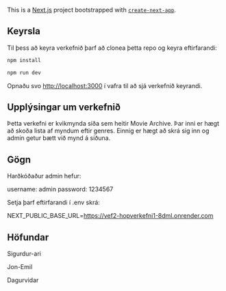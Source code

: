 This is a [Next.js](https://nextjs.org) project bootstrapped with [`create-next-app`](https://nextjs.org/docs/app/api-reference/cli/create-next-app).

## Keyrsla

Til þess að keyra verkefnið þarf að clonea þetta repo og keyra eftirfarandi: 

```bash
npm install

npm run dev
```

Opnaðu svo [http://localhost:3000](http://localhost:3000) í vafra til að sjá verkefnið keyrandi. 

## Upplýsingar um verkefnið

Þetta verkefni er kvikmynda síða sem heitir Movie Archive. Þar inni er hægt að skoða lista af myndum eftir genres. Einnig er hægt að skrá sig inn og admin getur bætt við mynd á síðuna. 

## Gögn

Harðkóðaður admin hefur:

username: admin
password: 1234567

Setja þarf eftirfarandi í .env skrá:

NEXT_PUBLIC_BASE_URL=https://vef2-hopverkefni1-8dml.onrender.com

## Höfundar

Sigurdur-ari 

Jon-Emil 

Dagurvidar
